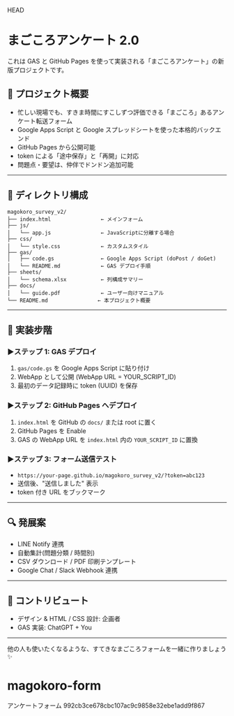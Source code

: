 HEAD
# まごころアンケート 2.0

これは GAS と GitHub Pages を使って実装される「まごころアンケート」の新版プロジェクトです。

## 🌟 プロジェクト概要

- 忙しい現場でも、すきま時間にすこしずつ評価できる「まごころ」あるアンケート転送フォーム
- Google Apps Script と Google スプレッドシートを使った本格的バックエンド
- GitHub Pages から公開可能
- token による「途中保存」と「再開」に対応
- 問題点・要望は、仲伴でドンドン追加可能

---

## 📁 ディレクトリ構成

```
magokoro_survey_v2/
├── index.html                ← メインフォーム
├── js/
│   └── app.js                ← JavaScriptに分離する場合
├── css/
│   └── style.css             ← カスタムスタイル
├── gas/
│   ├── code.gs               ← Google Apps Script (doPost / doGet)
│   └── README.md             ← GAS デプロイ手順
├── sheets/
│   └── schema.xlsx           ← 列構成サマリー
├── docs/
│   └── guide.pdf             ← ユーザー向けマニュアル
└── README.md                ← 本プロジェクト概要
```

---

## 🔧 実装步階

### ▶ステップ 1: GAS デプロイ

1. `gas/code.gs` を Google Apps Script に貼り付け
2. WebApp として公開 (WebApp URL = YOUR_SCRIPT_ID)
3. 最初のデータ記録時に token (UUID) を保存

### ▶ステップ 2: GitHub Pages へデプロイ

1. `index.html` を GitHub の `docs/` または root に置く
2. GitHub Pages を Enable
3. GAS の WebApp URL を `index.html` 内の `YOUR_SCRIPT_ID` に置換

### ▶ステップ 3: フォーム送信テスト

- `https://your-page.github.io/magokoro_survey_v2/?token=abc123` 
- 送信後、"送信しました" 表示
- token 付き URL をブックマーク

---

## 🔍 発展案

- LINE Notify 連携
- 自動集計(問題分類 / 時間別)
- CSV ダウンロード / PDF 印刷テンプレート
- Google Chat / Slack Webhook 連携

---

## 👋 コントリビュート

- デザイン & HTML / CSS 設計: 企画者
- GAS 実装: ChatGPT + You

---

他の人も使いたくなるような、すてきなまごころフォームを一緒に作りましょう✨

# magokoro-form
アンケートフォーム
992cb3ce678cbc107ac9c9858e32ebe1add9f867
